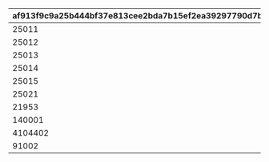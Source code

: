 |af913f9c9a25b444bf37e813cee2bda7b15ef2ea39297790d7b17e935280231f|682163f16b6ee8b6d572107508ba3024868892cd4d2c8fcce6511e9b64535cf8|e4073c2e86e6b2f67b14578588400d7ca71582b10aca524ec35288ebea6c6ea0|1217524502078c52a2c6afb8f3325fe7dbe344d597895dce5a552c23eeda219e|
| --- | --- | --- | --- |
|25011|9000|2|1|
|25012|9000|2|2|
|25013|9000|2|3|
|25014|9000|2|4|
|25015|9000|2|5|
|25021|7000|2|6|
|21953|2|2|7|
|140001|100|4|8|
|4104402|1|18|9|
|91002|1000|8|10|